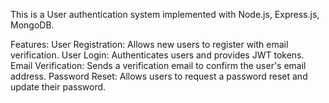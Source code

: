 This is a User authentication system implemented with Node.js, Express.js, MongoDB.

Features:
User Registration: Allows new users to register with email verification.
User Login: Authenticates users and provides JWT tokens.
Email Verification: Sends a verification email to confirm the user's email address.
Password Reset: Allows users to request a password reset and update their password.
